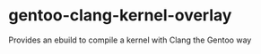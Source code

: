 gentoo-clang-kernel-overlay
===========================

Provides an ebuild to compile a kernel with Clang the Gentoo way
